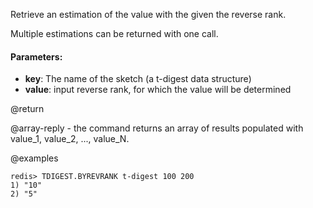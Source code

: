 Retrieve an estimation of the value with the given the reverse rank.

Multiple estimations can be returned with one call.

#### Parameters:

* **key**: The name of the sketch (a t-digest data structure)
* **value**: input reverse rank, for which the value will be determined

@return

@array-reply - the command returns an array of results populated with value_1, value_2, ..., value_N.

@examples

```
redis> TDIGEST.BYREVRANK t-digest 100 200
1) "10"
2) "5"
```
